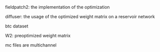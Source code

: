 fieldpatch2: the implementation of the optimization

diffuser: the usage of the optimized weight matrix on a reservoir network

btc dataset

W2: preoptimized weight matrix

mc files are multichannel

